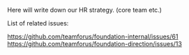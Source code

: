 Here will write down our HR strategy. (core team etc.)

List of related issues:

https://github.com/teamforus/foundation-internal/issues/61 
https://github.com/teamforus/foundation-direction/issues/13 